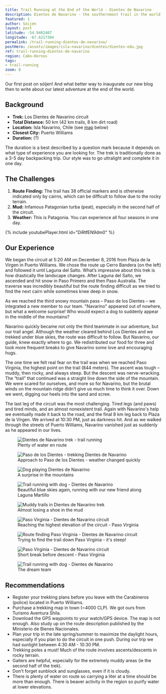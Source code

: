 ```yaml
---
title: Trail Running at the End of the World - Dientes de Navarino
description: Dientes de Navarino - the southernmost trail in the world and must-do in Patagonia. Our experience and recommendations to complete the circuit in one day.
featured: 1
author: Sóijen
layout: post
latitude: -54.9402407
longitude: -67.6217304
permalink: /trail-running-dientes-de-navarino/
postHero: /assets/images/isla-navarino/dientes/dientes-edu.jpg
ref: trail-running-dientes-de-navarino
region: Cabo-Hornos
tags:
- trail-running
zoom: 8
---
```

Our first post on sóijen! And what better way to inaugurate our new blog then to write about our latest adventure at the end of the world.

<h2>Background</h2>
<ul class="post-stats bullets">
  <li><strong>Trek:</strong> Los Dientes de Navarino circuit</li>
  <li><strong>Total Distance:</strong> 50 km (42 km trails, 8 km dirt road)</li>
  <li><strong>Location:</strong> Isla Navarino, Chile (see <a href="#map">map</a> below)</li>
  <li><strong>Closest City:</strong> Puerto Williams</li>
  <li><strong>Duration:</strong> (?)</li>
</ul>

The duration is a best described by a question mark because it depends on what type of experience you are looking for. The trek is traditionally done as a 3-5 day backpacking trip. Our style was to go ultralight and complete it in one day.

<h2>The Challenges</h2>
<ol>
  <li><strong>Route Finding:</strong> The trail has 38 official markers and is otherwise indicated only by cairns, which can be difficult to follow due to the rocky terrain.</li>
  <li><strong>Mud:</strong> Infamous Patagonian turba (peat), especially in the second half of the circuit.</li>
  <li><strong>Weather:</strong> This is Patagonia. You can experience all four seasons in one day.</li>
</ol>


{% include youtubePlayer.html id="DiRtfEN9dm0" %}

<h2>Our Experience</h2>

We began the circuit at 5:20 AM on December 8, 2016 from Plaza de la Vírgen in Puerto Williams. We chose the route up Cerro Bandera (on the left) and followed it until Laguna del Salto. What’s impressive about this trek is how drastically the landscape changes. After Laguna del Salto, we ascended and hit snow in Paso Primero and then Paso Australia. The traverse was incredibly beautiful but the route finding difficult as we tried to find the next cairn while sometimes knee deep in snow.

As we reached the third snowy mountain pass – Paso de los Dientes – we integrated a new member to our team. "Navarino" appeared out of nowhere, but what a welcome surprise! Who would expect a dog to suddenly appear in the middle of the mountains?

Navarino quickly became not only the third teammate in our adventure, but our trail angel. Although the weather cleared behind Los Dientes and we trekked under blue skies, the route was difficult to follow. But Navarino, our guide, knew exactly where to go. We redistributed our food for three and took more frequent breaks to give Navarino some love and encouraging hugs.

The one time we felt real fear on the trail was when we reached Paso Virginia, the highest point on the trail (844 meters). The ascent was tough – muddy, then rocky, and always steep. But the descent was nerve-wracking. The “trail” that continued was a straight line down the side of the mountain. We were scared for ourselves, and more so for Navarino, but the brutal winds on the mountain ridge didn’t give us much time to think it over. Down we went, digging our heels into the sand and scree.

The last leg of the circuit was the most challenging. Tired legs (and paws) and tired minds, and an almost nonexistent trail. Again with Navarino's help we eventually made it back to the road, and the final 8 km leg back to Plaza de la Vírgen. We arrived at 10:30 PM, just as darkness hit. And as we walked through the streets of Puerto Williams, Navarino vanished just as suddenly as he appeared in our lives.

<figure class="figure">
  <img class="image" src="/assets/images/isla-navarino/dientes/e-jumping.jpg"
      alt="Dientes de Navarino trek - trail running">
     <figcaption class="img-caption">Plenty of water en route</figcaption>
</figure>
<figure class="figure">
  <img class="image" src="/assets/images/isla-navarino/dientes/j-paso-snow.jpg"
      alt="Paso de los Dientes - trekking Dientes de Navarino">
     <figcaption class="img-caption">Approach to Paso de los Dientes - weather changed quickly</figcaption>
</figure>
<figure class="figure">
  <img class="image" src="/assets/images/isla-navarino/dientes/snow-gif.gif"
      alt="Dog playing Dientes de Navarino">
     <figcaption class="img-caption">A surprise in the mountains</figcaption>
</figure>
<figure class="figure">
  <img class="image" src="/assets/images/isla-navarino/dientes/j-n-running.jpg"
      alt="Trail running with dog - Dientes de Navarino">
     <figcaption class="img-caption">Beautiful blue skies again, running with our new friend along Laguna Martillo</figcaption>
</figure>
<figure class="figure">
  <img class="image" src="/assets/images/isla-navarino/dientes/turba-gif.gif"
      alt="Muddy trails in Dientes de Navarino trek">
     <figcaption class="img-caption">Almost losing a shoe in the mud</figcaption>
</figure>
<figure class="figure">
  <img class="image" src="/assets/images/isla-navarino/dientes/j-n-virginia.jpg"
      alt="Paso Virginia - Dientes de Navarino circuit">
     <figcaption class="img-caption">Reaching the highest elevation of the circuit - Paso Virginia</figcaption>
</figure>
<figure class="figure">
  <img class="image" src="/assets/images/isla-navarino/dientes/n-e-virginia.jpg"
      alt="Route finding Paso Virginia - Dientes de Navarino circuit">
     <figcaption class="img-caption">Trying to find the trail down Paso Virginia - it's steep!</figcaption>
</figure>
<figure class="figure">
  <img class="image" src="/assets/images/isla-navarino/dientes/j-n-sitting.jpg"
      alt="Paso Virginia - Dientes de Navarino circuit">
     <figcaption class="img-caption">Short break before descent - Paso Virginia</figcaption>
</figure>
<figure class="figure">
  <img class="image" src="/assets/images/isla-navarino/dientes/j-e-n-running.jpg"
      alt="Trail running with dog - Dientes de Navarino">
     <figcaption class="img-caption">The dream team</figcaption>
</figure>

<h2>Recommendations</h2>
<ul class="post-stats bullets">
  <li>Register your trekking plans before you leave with the Carabineros (police) located in Puerto Williams.</li>
  <li>Purchase a trekking map in town (~4000 CLP). We got ours from Turismo Aventura Shila.</li>
  <li>Download the GPS waypoints to your watch/GPS device. The map is not enough. Also study up on the route description published by the Ministerio de Bienes Nacionales.</li>
  <li>Plan your trip in the late spring/summer to maximize the daylight hours, especially if you plan to do the circuit in one push. During our trip we had sunlight between 4:30 AM -  10:30 PM.</li>
  <li>Trekking poles a must! Much of the route involves ascents/descents in rocky terrain.</li>
  <li>Gaiters are helpful, especially for the extremely muddy areas (ie the second half of the trek).</li>
  <li>Don't forget sunblock and sunglasses, even if it is cloudy.</li>
  <li>There is plenty of water on route so carrying a liter at a time should be more than enough. There is beaver activity in the region so purify water at lower elevations.</li>
</ul>
